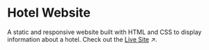 # Hotel Website

A static and responsive website built with HTML and CSS to display information about a hotel. Check out the [Live Site](https://sidneyshafer.github.io/hotel-website) ↗️.
